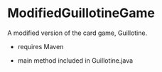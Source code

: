 # ModifiedGuillotineGame
A modified version of the card game, Guillotine. 

- requires Maven

- main method included in Guillotine.java
